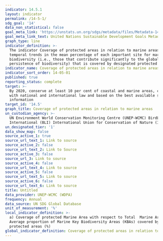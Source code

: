 ```yaml
---
indicator: 14.5.1
layout: indicator
permalink: /14-5-1/
sdg_goal: '14'
data_non_statistical: false
goal_meta_link: 'https://unstats.un.org/sdgs/metadata/files/Metadata-14-05-01.pdf'
goal_meta_link_text: United Nations Sustainable Development Goals Metadata (PDF 293 KB)
graph_type: line
indicator_definition: >-
  The indicator Coverage of protected areas in relation to marine areas shows
  temporal trends in the mean percentage of each important site for marine
  biodiversity (i.e., those that contribute significantly to the global
  persistence of biodiversity) that is covered by designated protected areas.
indicator_name: Coverage of protected areas in relation to marine areas
indicator_sort_order: 14-05-01
published: true
reporting_status: complete
target: >-
  By 2020, conserve at least 10 per cent of coastal and marine areas, consistent
  with national and international law and based on the best available scientific
  information
target_id: '14.5'
graph_title: Coverage of protected areas in relation to marine areas
un_custodian_agency: >-
  UN Environment World Conservation Monitoring Centre (UNEP-WCMC) BirdLife
  International (BLI) International Union for Conservation of Nature (IUCN)
un_designated_tier: '1'
data_show_map: false
source_active_1: true
source_url_text_1: Link to source
source_active_2: false
source_url_text_2: Link to Source
source_active_3: false
source_url_3: Link to source
source_active_4: false
source_url_text_4: Link to source
source_active_5: false
source_url_text_5: Link to source
source_active_6: false
source_url_text_6: Link to source
title: Untitled
data_provider: UNEP-WCMC (WDPA)
frequency: Annual
data_source: UN SDG Global Database
unit_of_measurement: '%'
local_indicator_definition: >-
  a) Coverage of protected Marine Area with respect to Total  Marine Area b)
  Average proportion of Marine Key Biodiversity Areas (KBAs) covered by
  protected areas (%)
global_indicator_definition: Coverage of protected areas in relation to marine areas
---
```

